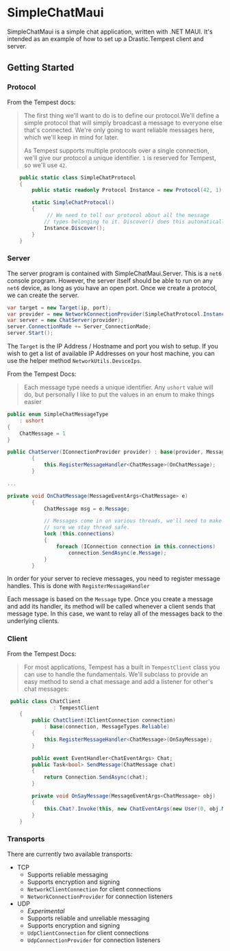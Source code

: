 # SimpleChatMaui

SimpleChatMaui is a simple chat application, written with .NET MAUI. It's intended as an example of how to set up a Drastic.Tempest client and server.

## Getting Started

### Protocol

From the Tempest docs:

> The first thing we'll want to do is to define our protocol.We'll define
a simple protocol that will simply broadcast a message to everyone else
that's connected. We're only going to want reliable messages here,
which we'll keep in mind for later.
>
> As Tempest supports multiple protocols over a single connection, we'll
give our protocol a unique identifier. `1` is reserved for Tempest, so
we'll use `42`.

```csharp
    public static class SimpleChatProtocol
    {
        public static readonly Protocol Instance = new Protocol(42, 1);

        static SimpleChatProtocol()
        {
             // We need to tell our protocol about all the message
            // types belonging to it. Discover() does this automatically.
            Instance.Discover();
        }
    }
```

### Server

The server program is contained with SimpleChatMaui.Server. This is a `net6` console program. However, the server itself should be able to run on any `net6` device, as long as you have an open port. Once we create a protocol, we can create the server.

```csharp
var target = new Target(ip, port);
var provider = new NetworkConnectionProvider(SimpleChatProtocol.Instance, target, 100);
var server = new ChatServer(provider);
server.ConnectionMade += Server_ConnectionMade;
server.Start();
```

The `Target` is the IP Address / Hostname and port you wish to setup. If you wish to get a list of available IP Addresses on your host machine, you can use the helper method `NetworkUtils.DeviceIps`.

From the Tempest Docs:

> Each message type needs a unique identifier. Any `ushort` value will do, but
personally I like to put the values in an enum to make things easier

```csharp
public enum SimpleChatMessageType
	: ushort
{
	ChatMessage = 1
}
```

```csharp
public ChatServer(IConnectionProvider provider) : base(provider, MessageTypes.Reliable)
        {
            this.RegisterMessageHandler<ChatMessage>(OnChatMessage);
        }

...

private void OnChatMessage(MessageEventArgs<ChatMessage> e)
        {
            ChatMessage msg = e.Message;

            // Messages come in on various threads, we'll need to make
            // sure we stay thread safe.
            lock (this.connections)
            {
                foreach (IConnection connection in this.connections)
                    connection.SendAsync(e.Message);
            }
        }
```

In order for your server to recieve messages, you need to register message handles. This is done with `RegisterMessageHandler`

Each message is based on the `Message` type. Once you create a message and add its handler, its method will be called whenever a client sends that message type. In this case, we want to relay all of the messages back to the underlying clients.

### Client

From the Tempest Docs:

> For most applications, Tempest has a built in `TempestClient` class you can use
to handle the fundamentals. We'll subclass to provide an easy method to send
a chat message and add a listener for other's chat messages:

```csharp
 public class ChatClient
               : TempestClient
    {
        public ChatClient(IClientConnection connection)
            : base(connection, MessageTypes.Reliable)
        {
            this.RegisterMessageHandler<ChatMessage>(OnSayMessage);
        }

        public event EventHandler<ChatEventArgs> Chat;
        public Task<bool> SendMessage(ChatMessage chat)
        {
            return Connection.SendAsync(chat);
        }

        private void OnSayMessage(MessageEventArgs<ChatMessage> obj)
        {
            this.Chat?.Invoke(this, new ChatEventArgs(new User(0, obj.Message.Nickname, UserState.Present), obj.Message.Message));
        }
    }
```

### Transports
There are currently two available transports:

 - TCP
   - Supports reliable messaging
   - Supports encryption and signing
   - `NetworkClientConnection` for client connections
   - `NetworkConnectionProvider` for connection listeners
 - UDP
   - _Experimental_
   - Supports reliable and unreliable messaging
   - Supports encryption and signing
   - `UdpClientConnection` for client connections
   - `UdpConnectionProvider` for connection listeners





